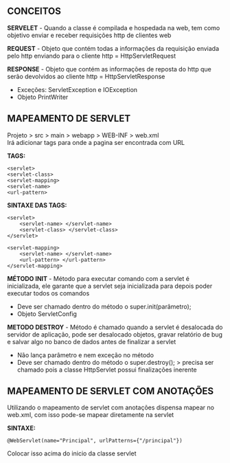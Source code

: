 <h2>CONCEITOS</h2>
<p><b>SERVELET</b> - Quando a classe é compilada e hospedada na web, tem como objetivo enviar e receber requisições http de clientes web</p>

<p><b>REQUEST</b> - Objeto que contém todas a informações da requisição enviada pelo http enviando para o cliente http = HttpServletRequest</p>

<p><b>RESPONSE</b> - Objeto que contém as informações de reposta do http que serão devolvidos ao cliente http = HttpServletResponse</p>

* Exceções: ServletException e IOException
* Objeto PrintWriter

<h2>MAPEAMENTO DE SERVLET</h2>
<p>Projeto > src > main > webapp > WEB-INF > web.xml <br>
Irá adicionar tags para onde a pagina ser encontrada com URL </p>

<p><b>TAGS: </b></p>

~~~
<servlet>
<servlet-class> 
<servlet-mapping> 
<servlet-name> 
<url-pattern>
~~~

<p><b>SINTAXE DAS TAGS:</b></p>

~~~
<servlet>
	<servlet-name> </servlet-name>
	<servlet-class> </servlet-class>
</servlet>
~~~

~~~
<servlet-mapping>
	<servlet-name> </servlet-name>
	<url-pattern> </url-pattern>
</servlet-mapping>
~~~

<p><b>MÉTODO INIT</b> - Método para executar comando com a servlet é inicializada, ele garante que a servlet seja inicializada para depois poder executar todos os comandos</p>

* Deve ser chamado dentro do método o super.init(parâmetro);
* Objeto ServletConfig

<p><b>METODO DESTROY</b> - Método é chamado quando a servlet é desalocada do servidor de aplicação, pode ser desalocado objetos, gravar relatório de bug e salvar algo no banco de dados antes de finalizar a servlet</p>

* Não lança parâmetro e nem exceção no método
* Deve ser chamado dentro do método o super.destroy(); > precisa ser chamado pois a classe HttpServlet possui finalizações inerente

<h2>MAPEAMENTO DE SERVLET COM ANOTAÇÕES</h2>

<p>Utilizando o mapeamento de servlet com anotações dispensa mapear no web.xml, com isso pode-se mapear diretamente na servlet</p>

<p><b>SINTAXE:</b></p>

~~~
@WebServlet(name="Principal", urlPatterns={"/principal"})
~~~

Colocar isso acima do inicio da classe servlet

